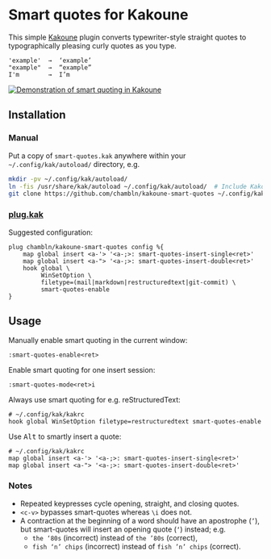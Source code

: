 # Smart quotes for Kakoune

This simple [Kakoune](https://kakoune.org) plugin converts
typewriter-style straight quotes to typographically pleasing curly
quotes as you type.

    'example'  →  ‘example’
    "example"  →  “example”
    I'm        →  I’m

[![Demonstration of smart quoting in
Kakoune](https://asciinema.org/a/GbokpvZb5accDhJI7cXNEb3Gb.svg)](https://asciinema.org/a/GbokpvZb5accDhJI7cXNEb3Gb)

## Installation

### Manual

Put a copy of `smart-quotes.kak` anywhere within your
`~/.config/kak/autoload/` directory, e.g.

``` bash
mkdir -pv ~/.config/kak/autoload/
ln -fis /usr/share/kak/autoload ~/.config/kak/autoload/  # Include Kakoune’s defaults
git clone https://github.com/chambln/kakoune-smart-quotes ~/.config/kak/autoload/kakoune-smart-quotes
```

### [plug.kak](https://gitlab.com/andreyorst/plug.kak)

Suggested configuration:

``` kak
plug chambln/kakoune-smart-quotes config %{
    map global insert <a-'> '<a-;>: smart-quotes-insert-single<ret>'
    map global insert <a-"> '<a-;>: smart-quotes-insert-double<ret>'
    hook global \
         WinSetOption \
         filetype=(mail|markdown|restructuredtext|git-commit) \
         smart-quotes-enable
}
```

## Usage

Manually enable smart quoting in the current window:

    :smart-quotes-enable<ret>

Enable smart quoting for one insert session:

    :smart-quotes-mode<ret>i

Always use smart quoting for e.g. reStructuredText:

    # ~/.config/kak/kakrc
    hook global WinSetOption filetype=restructuredtext smart-quotes-enable

Use <kbd>Alt</kbd> to smartly insert a quote:

    # ~/.config/kak/kakrc
    map global insert <a-'> '<a-;>: smart-quotes-insert-single<ret>'
    map global insert <a-"> '<a-;>: smart-quotes-insert-double<ret>'

### Notes

  - Repeated keypresses cycle opening, straight, and closing quotes.
  - `<c-v>` bypasses smart-quotes whereas `\i` does not.
  - A contraction at the beginning of a word should have an apostrophe
    (`’`), but smart-quotes will insert an opening quote (`‘`) instead;
    e.g.
      - `the ‘80s` (incorrect) instead of `the ’80s` (correct),
      - `fish ‘n’ chips` (incorrect) instead of `fish ’n’ chips`
        (correct).
